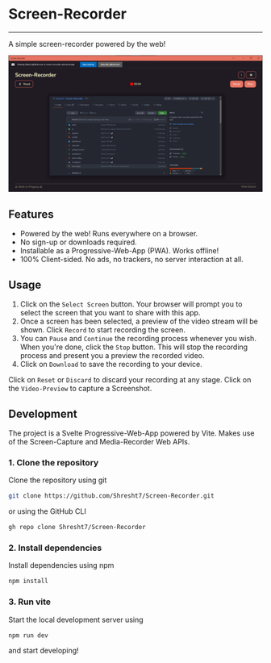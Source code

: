 # Screen-Recorder
-----------------

A simple screen-recorder powered by the web!

![screenshot](screenshot.png)

## Features

- Powered by the web! Runs everywhere on a browser.
- No sign-up or downloads required.
- Installable as a Progressive-Web-App (PWA). Works offline!
- 100% Client-sided. No ads, no trackers, no server interaction at all.

## Usage

1. Click on the `Select Screen` button. Your browser will prompt you to select the screen that you want to share with this app.
2. Once a screen has been selected, a preview of the video stream will be shown. Click `Record` to start recording the screen.
3. You can `Pause` and `Continue` the recording process whenever you wish. When you're done, click the `Stop` button. This will stop the recording process and present you a preview the recorded video.
4. Click on `Download` to save the recording to your device.

Click on `Reset` or `Discard` to discard your recording at any stage.
Click on the `Video-Preview` to capture a Screenshot.

## Development

The project is a Svelte Progressive-Web-App powered by Vite. Makes use of the Screen-Capture and Media-Recorder Web APIs.

### 1. Clone the repository

Clone the repository using git

```sh
git clone https://github.com/Shresht7/Screen-Recorder.git
```

or using the GitHub CLI

```sh
gh repo clone Shresht7/Screen-Recorder
```

### 2. Install dependencies

Install dependencies using npm

```sh
npm install
```

### 3. Run vite

Start the local development server using

```sh
npm run dev
```

and start developing!